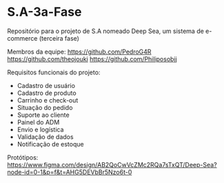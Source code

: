 # S.A-3a-Fase
Repositório para o projeto de S.A nomeado Deep Sea, um sistema de e-commerce (terceira fase)

Membros da equipe:
https://github.com/PedroG4R
https://github.com/theojouki
https://github.com/Philiposobjj

Requisitos funcionais do projeto:
- Cadastro de usuário
- Cadastro de produto
- Carrinho e check-out
- Situação do pedido
- Suporte ao cliente
- Painel do ADM
- Envio e logística
- Validação de dados
- Notificação de estoque

Protótipos:
https://www.figma.com/design/AB2QoCwVcZMc2RQa7sTxQT/Deep-Sea?node-id=0-1&p=f&t=AHG5DEVbBr5Nzo6t-0
